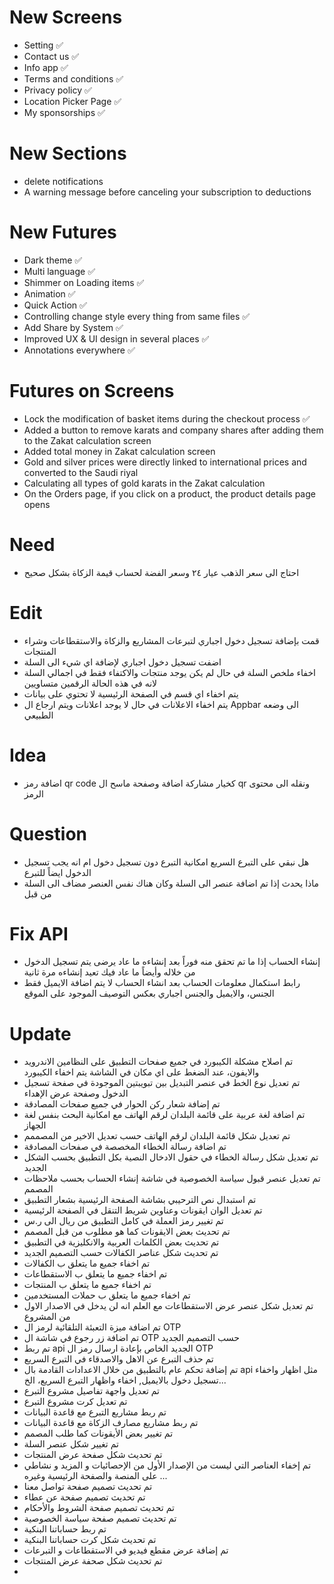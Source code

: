 # New Screens
- Setting ✅
- Contact us ✅
- Info app ✅
- Terms and conditions ✅
- Privacy policy ✅
- Location Picker Page ✅
- My sponsorships ✅

# New Sections
- delete notifications
- A warning message before canceling your subscription to deductions

# New Futures
- Dark theme ✅
- Multi language ✅
- Shimmer on Loading items ✅
- Animation ✅
- Quick Action ✅
- Controlling change style every thing from same files ✅
- Add Share by System ✅
- Improved UX & UI design in several places ✅
- Annotations everywhere ✅

# Futures on Screens
- Lock the modification of basket items during the checkout process ✅
- Added a button to remove karats and company shares after adding them to the Zakat calculation screen
- Added total money in Zakat calculation screen
- Gold and silver prices were directly linked to international prices and converted to the Saudi riyal
- Calculating all types of gold karats in the Zakat calculation
- On the Orders page, if you click on a product, the product details page opens

# Need
- احتاج الى سعر الذهب عيار ٢٤ وسعر الفضة لحساب قيمة الزكاة بشكل صحيح

# Edit
- قمت بإضافة تسجيل دخول اجباري لتبرعات المشاريع والزكاة والاستقطاعات وشراء المنتجات
- اضفت تسجيل دخول اجباري لإضافة اي شيء الى السلة
- اخفاء ملخص السلة في حال لم يكن يوجد منتجات والاكتفاء فقط في اجمالي السلة لانه في هذه الحالة الرقمين متساويين
- يتم اخفاء اي قسم في الصفحة الرئيسية لا تحتوي على بيانات
- يتم اخفاء الاعلانات في حال لا يوجد اعلانات ويتم ارجاع ال Appbar الى وضعه الطبيعي

# Idea
- اضافة رمز qr code كخيار مشاركة اضافة وصفحة ماسح ال qr ونقله الى محتوى الرمز

# Question
- هل نبقي على التبرع السريع امكانية التبرع دون تسجيل دخول ام انه يجب تسجيل الدخول ايضاً للتبرع
- ماذا يحدث إذا تم اضافة عنصر الى السلة وكان هناك نفس العنصر مضاف الى السلة من قبل

# Fix API
- إنشاء الحساب إذا ما تم تحقق منه فوراً بعد إنشاءه ما عاد يرضى يتم تسجيل الدخول من خلاله وأيضاً ما عاد فيك تعيد إنشاءه مرة ثانية
- رابط استكمال معلومات الحساب بعد انشاء الحساب لا يتم اضافة الايميل فقط الجنس، والايميل والجنس اجباري بعكس التوصيف الموجود على الموقع

# Update
- تم اصلاح مشكلة الكيبورد في جميع صفحات التطبيق على النظامين الاندرويد والايفون، عند الضغط على اي مكان في الشاشة يتم اخفاء الكيبورد
- تم تعديل نوع الخط في عنصر التبديل بين تبويبتين الموجودة في صفحة تسجيل الدخول وصفحة عرض الإهداء
- تم إضافة شعار ركن الحوار في جميع صفحات المصادقة
- تم اضافة لغة عربية على قائمة البلدان لرقم الهاتف مع امكانية البحث بنفس لغة الجهاز
- تم تعديل شكل قائمة البلدان لرقم الهاتف حسب تعديل الاخير من المصممم
- تم اضافة رسالة الخطاء المخصصة في صفحات المصادقة
- تم تعديل شكل رسالة الخطاء في حقول الادخال النصية بكل التطبيق بحسب الشكل الجديد
- تم تعديل عنصر قبول سياسة الخصوصية في شاشة إنشاء الحساب بحسب ملاحظات المصمم
- تم استبدال نص الترحيبي بشاشة الصفحة الرئيسية بشعار التطبيق
- تم تعديل الوان ايقونات وعناوين شريط التنقل في الصفحة الرئيسية
- تم تغيير رمز العملة في كامل التطبيق من ريال الى ر.س
- تم تحديث بعض الايقونات كما هو مطلوب من قبل المصمم
- تم تحديث بعض الكلمات العربية والانكليزية في التطبيق
- تم تحديث شكل عناصر الكفالات حسب التصميم الجديد
- تم اخفاء جميع ما يتعلق ب الكفالات
- تم اخفاء جميع ما يتعلق ب الاستقطاعات
- تم اخفاء جميع ما يتعلق ب المنتجات
- تم اخفاء جميع ما يتعلق ب حملات المستخدمين
- تم تعديل شكل عنصر عرض الاستقطاعات مع العلم انه لن يدخل في الاصدار الاول من المشروع
- تم اضافة ميزة التعبئة التلقائية لرمز ال OTP
- تم اضافة زر رجوع في شاشة ال OTP حسب التصميم الجديد
- تم ربط api الجديد الخاص بإعادة ارسال رمز ال OTP
- تم حذف التبرع عن الاهل والاصدقاء في التبرع السريع
- تم إضافة تحكم عام بالتطبيق من خلال الاعدادات القادمة بال api مثل اظهار واخفاء تسجيل دخول بالايميل, اخفاء واظهار التبرع السريع، الخ...
- تم تعديل واجهة تفاصيل مشروع التبرع
- تم تعديل كرت مشروع التبرع
- تم ربط مشاريع التبرع مع قاعدة البيانات
- تم ربط مشاريع مصارف الزكاة مع قاعدة البيانات
- تم تغيير بعض الأيقونات كما طلب المصمم
- تم تغيير شكل عنصر السلة
- تم تحديث شكل صفحة عرض المنتجات
- تم إخفاء العناصر التي ليست من الإصدار الأول من الإحصائيات و المزيد و نشاطي على المنصة والصفحة الرئيسية وغيره ...
- تم تحديث تصميم صفحة تواصل معنا
- تم تحديث تصميم صفحة عن عطاء
- تم تحديث تصميم صفحة الشروط والأحكام
- تم تحديث تصميم صفحة سياسة الخصوصية
- تم ربط حساباتنا البنكية
- تم تحديث شكل كرت حساباتنا البنكية
- تم إضافة عرض مقطع فيديو في الاستقطاعات و التبرعات
- تم تحديث شكل صحفة عرض المنتجات
- 